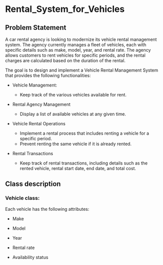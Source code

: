 # Rental_System_for_Vehicles

## Problem Statement 

A car rental agency is looking to modernize its vehicle rental management system. The agency currently manages a fleet of vehicles, each with specific details such as make, model, year, and rental rate. The agency allows customers to rent vehicles for specific periods, and the rental charges are calculated based on the duration of the rental. 

The goal is to design and implement a Vehicle Rental Management System that provides the following functionalities: 

- Vehicle Management: 
  - Keep track of the various vehicles available for rent.  

- Rental Agency Management 
  - Display a list of available vehicles at any given time. 

- Vehicle Rental Operations
  - Implement a rental process that includes renting a vehicle for a specific period. 
  - Prevent renting the same vehicle if it is already rented.

- Rental Transactions
  - Keep track of rental transactions, including details such as the rented vehicle, rental start date, end date, and total cost. 

 

 

## Class description 

### Vehicle class: 

Each vehicle has the following attributes:  

* Make 

* Model 

* Year 

* Rental rate 

* Availability status 
